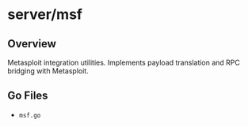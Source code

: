 # server/msf

## Overview

Metasploit integration utilities. Implements payload translation and RPC bridging with Metasploit.

## Go Files

- `msf.go`

